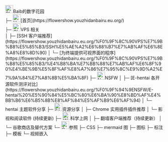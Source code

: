 
<div class="flex flex-wrap"><img src="https://raw.githubusercontent.com/Tarikul-Islam-Anik/Animated-Fluent-Emojis/master/Emojis/Animals/Blossom.png" alt="Blossom" width="25" height="25" />Baib的数字花园</div>
<div class="flex flex-wrap">├─ <img src="https://raw.githubusercontent.com/Tarikul-Islam-Anik/Animated-Fluent-Emojis/master/Emojis/Travel%20and%20places/House.png" alt="House" width="25" height="25" />[首页](https://flowershow.youzhidanbairu.eu.org/) </div>
<div class="flex flex-wrap">├─ <img src="https://raw.githubusercontent.com/Tarikul-Islam-Anik/Animated-Fluent-Emojis/master/Emojis/Travel%20and%20places/Globe%20with%20Meridians.png" alt="Globe with Meridians" width="25" height="25" />VPS 相关</div>
│    ├─ [SSH 客户端推荐](https://flowershow.youzhidanbairu.eu.org/%F0%9F%8C%90VPS%E7%9B%B8%E5%85%B3/SSH%E5%AE%A2%E6%88%B7%E7%AB%AF%E6%8E%A8%E8%8D%90)
│    └─ [为终端提供可视界面的程序](https://flowershow.youzhidanbairu.eu.org/%F0%9F%8C%90VPS%E7%9B%B8%E5%85%B3/%E4%B8%BA%E7%BB%88%E7%AB%AF%E6%8F%90%E4%BE%9B%E5%8F%AF%E8%A7%86%E7%95%8C%E9%9D%A2%E7%9A%84%E7%A8%8B%E5%BA%8F)
├─ <img src="https://raw.githubusercontent.com/Tarikul-Islam-Anik/Animated-Fluent-Emojis/master/Emojis/Symbols/No%20One%20Under%20Eighteen.png" alt="No One Under Eighteen" width="25" height="25" />NSFW
│    ├─ [E-hentai 各开源软件测评对比](https://flowershow.youzhidanbairu.eu.org/%F0%9F%94%9ENSFW/E-hentai%20%E5%90%84%E5%BC%80%E6%BA%90%E8%BD%AF%E4%BB%B6%E6%B5%8B%E8%AF%84%E5%AF%B9%E6%AF%94)
│    └─ hentai 主题软件分享
├─ <img src="https://raw.githubusercontent.com/Tarikul-Islam-Anik/Animated-Fluent-Emojis/master/Emojis/Objects/File%20Folder.png" alt="File Folder" width="25" height="25" />资源分享
│    ├─ Chrome 实用插件插件推荐
│    └─ 影视和阅读软件 (持续更新)
├─ <img src="https://raw.githubusercontent.com/Tarikul-Islam-Anik/Animated-Fluent-Emojis/master/Emojis/Objects/Wireless.png" alt="Wireless" width="25" height="25" />科学上网
│    ├─ 翻墙客户端推荐（持续更新）
│    └─ 谷歌商店及替代方案
└─ <img src="https://raw.githubusercontent.com/Tarikul-Islam-Anik/Animated-Fluent-Emojis/master/Emojis/Travel%20and%20places/Compass.png" alt="Compass" width="25" height="25" />参照
       ├─ CSS
       ├─ mermaid 图
       ├─ 图标
       ├─ 标注
       ├─ 模板
       └─ 视频嵌入